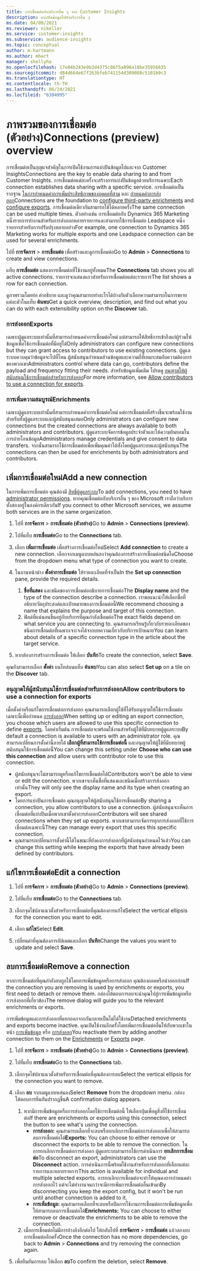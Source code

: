 ```yaml
---
title: การเชื่อมต่อกับบริการอื่น ๆ จาก Customer Insights
description: แบ่งปันข้อมูลไปยังบริการอื่น ๆ
ms.date: 04/09/2021
ms.reviewer: nikeller
ms.service: customer-insights
ms.subservice: audience-insights
ms.topic: conceptual
author: m-hartmann
ms.author: mhart
manager: shellyha
ms.openlocfilehash: 17e04b243e9b3d4375c86f5a890a18be35956835
ms.sourcegitcommit: d84d664e67f263bfeb741154d309088c5101b9c3
ms.translationtype: HT
ms.contentlocale: th-TH
ms.lasthandoff: 06/24/2021
ms.locfileid: "6304995"
---
```

# <a name="connections-preview-overview"></a><span data-ttu-id="cffe1-103">ภาพรวมของการเชื่อมต่อ (ตัวอย่าง)</span><span class="sxs-lookup"><span data-stu-id="cffe1-103">Connections (preview) overview</span></span>

<span data-ttu-id="cffe1-104">การเชื่อมต่อเป็นกุญแจสำคัญในการเปิดใช้งานการแบ่งปันข้อมูลไปและจาก Customer Insights</span><span class="sxs-lookup"><span data-stu-id="cffe1-104">Connections are the key to enable data sharing to and from Customer Insights.</span></span> <span data-ttu-id="cffe1-105">การเชื่อมต่อแต่ละครั้งจะสร้างการแบ่งปันข้อมูลด้วยบริการเฉพาะ</span><span class="sxs-lookup"><span data-stu-id="cffe1-105">Each connection establishes data sharing with a specific service.</span></span> <span data-ttu-id="cffe1-106">การเชื่อมต่อเป็นรากฐาน [ในการกำหนดค่าการเพิ่มประสิทธิภาพของบุคคลที่สาม](enrichment-hub.md) และ [กำหนดค่าการส่งออก](export-destinations.md)</span><span class="sxs-lookup"><span data-stu-id="cffe1-106">Connections are the foundation to [configure third-party enrichments](enrichment-hub.md) and [configure exports](export-destinations.md).</span></span> <span data-ttu-id="cffe1-107">การเชื่อมต่อเดียวกันสามารถใช้ได้หลายครั้ง</span><span class="sxs-lookup"><span data-stu-id="cffe1-107">The same connection can be used multiple times.</span></span> <span data-ttu-id="cffe1-108">ตัวอย่างเช่น การเชื่อมต่อกับ Dynamics 365 Marketing หนึ่งรายการทำงานสำหรับการส่งออกหลายรายการและสามารถใช้การเชื่อมต่อ Leadspace หนึ่งรายการสำหรับการปรับปรุงหลายอย่าง</span><span class="sxs-lookup"><span data-stu-id="cffe1-108">For example, one connection to Dynamics 365 Marketing works for multiple exports and one Leadspace connection can be used for several enrichments.</span></span>

<span data-ttu-id="cffe1-109">ไปที่ **การจัดการ** > **การเชื่อมต่อ** เพื่อสร้างและดูการเชื่อมต่อ</span><span class="sxs-lookup"><span data-stu-id="cffe1-109">Go to **Admin** > **Connections** to create and view connections.</span></span>

<span data-ttu-id="cffe1-110">แท็บ **การเชื่อมต่อ** แสดงการเชื่อมต่อที่ใช้งานอยู่ทั้งหมด</span><span class="sxs-lookup"><span data-stu-id="cffe1-110">The **Connections** tab shows you all active connections.</span></span> <span data-ttu-id="cffe1-111">รายการจะแสดงแถวสำหรับการเชื่อมต่อแต่ละรายการ</span><span class="sxs-lookup"><span data-stu-id="cffe1-111">The list shows a row for each connection.</span></span> 

<span data-ttu-id="cffe1-112">ดูภาพรวมโดยย่อ คำอธิบาย และดูว่าคุณสามารถทำอะไรได้บ้างกับตัวเลือกความสามารถในการขยายแต่ละตัวในแท็บ **ค้นพบ**</span><span class="sxs-lookup"><span data-stu-id="cffe1-112">Get a quick overview, description, and find out what you can do with each extensibility option on the **Discover** tab.</span></span>

### <a name="exports"></a><span data-ttu-id="cffe1-113">การส่งออก</span><span class="sxs-lookup"><span data-stu-id="cffe1-113">Exports</span></span>

<span data-ttu-id="cffe1-114">เฉพาะผู้ดูแลระบบเท่านั้นที่สามารถกำหนดค่าการเชื่อมต่อใหม่ แต่สามารถให้สิทธิ์การเข้าถึงแก่ผู้ร่วมให้ข้อมูลเพื่อใช้การเชื่อมต่อที่มีอยู่ได้</span><span class="sxs-lookup"><span data-stu-id="cffe1-114">Only administrators can configure new connections but they can grant access to contributors to use existing connections.</span></span> <span data-ttu-id="cffe1-115">ผู้ดูแลระบบควบคุมว่าข้อมูลจะไปที่ไหน ผู้สนับสนุนกำหนดส่วนข้อมูลและความถี่ที่เหมาะสมกับความต้องการของพวกเขา</span><span class="sxs-lookup"><span data-stu-id="cffe1-115">Administrators control where data can go, contributors define the payload and frequency fitting their needs.</span></span> <span data-ttu-id="cffe1-116">สำหรับข้อมูลเพิ่มเติม โปรดดู [อนุญาตให้ผู้สนับสนุนใช้การเชื่อมต่อสำหรับการส่งออก](#allow-contributors-to-use-a-connection-for-exports)</span><span class="sxs-lookup"><span data-stu-id="cffe1-116">For more information, see [Allow contributors to use a connection for exports](#allow-contributors-to-use-a-connection-for-exports).</span></span>

### <a name="enrichments"></a><span data-ttu-id="cffe1-117">การเพิ่มความสมบูรณ์</span><span class="sxs-lookup"><span data-stu-id="cffe1-117">Enrichments</span></span>

<span data-ttu-id="cffe1-118">เฉพาะผู้ดูแลระบบเท่านั้นที่สามารถกำหนดค่าการเชื่อมต่อใหม่ แต่การเชื่อมต่อที่สร้างขึ้นจะพร้อมใช้งานสำหรับทั้งผู้ดูแลระบบและผู้สนับสนุนเสมอ</span><span class="sxs-lookup"><span data-stu-id="cffe1-118">Only administrators can configure new connections but the created connections are always available to both administrators and contributors.</span></span> <span data-ttu-id="cffe1-119">ผู้ดูแลระบบจัดการข้อมูลประจำตัวและให้ความยินยอมในการถ่ายโอนข้อมูล</span><span class="sxs-lookup"><span data-stu-id="cffe1-119">Administrators manage credentials and give consent to data transfers.</span></span> <span data-ttu-id="cffe1-120">จากนั้นสามารถใช้การเชื่อมต่อเพื่อเพิ่มคุณค่าได้ทั้งโดยผู้ดูแลระบบและผู้สนับสนุน</span><span class="sxs-lookup"><span data-stu-id="cffe1-120">The connections can then be used for enrichments by both administrators and contributors.</span></span>

## <a name="add-a-new-connection"></a><span data-ttu-id="cffe1-121">เพิ่มการเชื่อมต่อใหม่</span><span class="sxs-lookup"><span data-stu-id="cffe1-121">Add a new connection</span></span>

<span data-ttu-id="cffe1-122">ในการเพิ่มการเชื่อมต่อ คุณต้องมี [สิทธิ์ผู้ดูแลระบบ](permissions.md)</span><span class="sxs-lookup"><span data-stu-id="cffe1-122">To add connections, you need to have [administrator permissions](permissions.md).</span></span> <span data-ttu-id="cffe1-123">หากคุณเชื่อมต่อกับบริการอื่น ๆ ของ Microsoft เราถือว่าบริการทั้งสองอยู่ในองค์กรเดียวกัน</span><span class="sxs-lookup"><span data-stu-id="cffe1-123">If you connect to other Microsoft services, we assume both services are in the same organization.</span></span>

1. <span data-ttu-id="cffe1-124">ไปที่ **การจัดการ** > **การเชื่อมต่อ (ตัวอย่าง)**</span><span class="sxs-lookup"><span data-stu-id="cffe1-124">Go to **Admin** > **Connections (preview)**.</span></span>

1. <span data-ttu-id="cffe1-125">ไปที่แท็บ **การเชื่อมต่อ**</span><span class="sxs-lookup"><span data-stu-id="cffe1-125">Go to the **Connections** tab.</span></span>

1. <span data-ttu-id="cffe1-126">เลือก **เพิ่มการเชื่อมต่อ** เพื่อสร้างการเชื่อมต่อใหม่</span><span class="sxs-lookup"><span data-stu-id="cffe1-126">Select **Add connection** to create a new connection.</span></span> <span data-ttu-id="cffe1-127">เลือกจากเมนูแบบหล่นลงว่าคุณต้องการสร้างการเชื่อมต่อชนิดใด</span><span class="sxs-lookup"><span data-stu-id="cffe1-127">Choose from the dropdown menu what type of connection you want to create.</span></span>

1. <span data-ttu-id="cffe1-128">ในบานหน้าต่าง **ตั้งค่าการเชื่อมต่อ** ให้รายละเอียดที่จำเป็น</span><span class="sxs-lookup"><span data-stu-id="cffe1-128">In the **Set up connection** pane, provide the required details.</span></span> 
   1. <span data-ttu-id="cffe1-129">**ชื่อที่แสดง** และชนิดของการเชื่อมต่ออธิบายการเชื่อมต่อ</span><span class="sxs-lookup"><span data-stu-id="cffe1-129">The **Display name** and the type of the connection describe a connection.</span></span> <span data-ttu-id="cffe1-130">เราขอแนะนำให้เลือกชื่อที่อธิบายวัตถุประสงค์และเป้าหมายของการเชื่อมต่อนี้</span><span class="sxs-lookup"><span data-stu-id="cffe1-130">We recommend choosing a name that explains the purpose and target of this connection.</span></span>
   1. <span data-ttu-id="cffe1-131">ฟิลด์ที่แน่นอนขึ้นอยู่กับบริการที่คุณกำลังเชื่อมต่อ</span><span class="sxs-lookup"><span data-stu-id="cffe1-131">The exact fields depend on what service you are connecting to.</span></span> <span data-ttu-id="cffe1-132">คุณสามารถเรียนรู้เกี่ยวกับรายละเอียดของชนิดการเชื่อมต่อที่เฉพาะเจาะจงได้จากบทความเกี่ยวกับบริการเป้าหมาย</span><span class="sxs-lookup"><span data-stu-id="cffe1-132">You can learn about details of a specific connection type in the article about the target service.</span></span>

1. <span data-ttu-id="cffe1-133">หากต้องการสร้างการเชื่อมต่อ ให้เลือก **บันทึก**</span><span class="sxs-lookup"><span data-stu-id="cffe1-133">To create the connection, select **Save**.</span></span>

<span data-ttu-id="cffe1-134">คุณยังสามารถเลือก **ตั้งค่า** บนไทล์บนแท็บ **ค้นพบ**</span><span class="sxs-lookup"><span data-stu-id="cffe1-134">You can also select **Set up** on a tile on the **Discover** tab.</span></span>

### <a name="allow-contributors-to-use-a-connection-for-exports"></a><span data-ttu-id="cffe1-135">อนุญาตให้ผู้สนับสนุนใช้การเชื่อมต่อสำหรับการส่งออก</span><span class="sxs-lookup"><span data-stu-id="cffe1-135">Allow contributors to use a connection for exports</span></span>

<span data-ttu-id="cffe1-136">เมื่อตั้งค่าหรือแก้ไขการเชื่อมต่อการส่งออก คุณสามารถเลือกผู้ใช้ที่ได้รับอนุญาตให้ใช้การเชื่อมต่อเฉพาะนี้เพื่อกำหนด [การส่งออก](export-destinations.md)</span><span class="sxs-lookup"><span data-stu-id="cffe1-136">When setting up or editing an export connection, you choose which users are allowed to use this specific connection to define [exports](export-destinations.md).</span></span> <span data-ttu-id="cffe1-137">โดยค่าเริ่มต้น การเชื่อมต่อจะพร้อมใช้งานสำหรับผู้ใช้ที่มีบทบาทผู้ดูแลระบบ</span><span class="sxs-lookup"><span data-stu-id="cffe1-137">By default a connection is available to users with an administrator role.</span></span> <span data-ttu-id="cffe1-138">คุณสามารถเปลี่ยนการตั้งค่านี้ภายใต้ **เลือกผู้ที่สามารถใช้การเชื่อมต่อนี้** และอนุญาตให้ผู้ใช้ที่มีบทบาทผู้สนับสนุนใช้การเชื่อมต่อนี้</span><span class="sxs-lookup"><span data-stu-id="cffe1-138">You can change this setting under **Choose who can use this connection** and allow users with contributor role to use this connection.</span></span>

- <span data-ttu-id="cffe1-139">ผู้สนับสนุนจะไม่สามารถดูหรือแก้ไขการเชื่อมต่อได้</span><span class="sxs-lookup"><span data-stu-id="cffe1-139">Contributors won't be able to view or edit the connection.</span></span> <span data-ttu-id="cffe1-140">พวกเขาจะเห็นชื่อที่แสดงและชนิดเมื่อสร้างการส่งออกเท่านั้น</span><span class="sxs-lookup"><span data-stu-id="cffe1-140">They will only see the display name and its type when creating an export.</span></span>
- <span data-ttu-id="cffe1-141">โดยการแบ่งปันการเชื่อมต่อ คุณอนุญาตให้ผู้สนับสนุนใช้การเชื่อมต่อ</span><span class="sxs-lookup"><span data-stu-id="cffe1-141">By sharing a connection, you allow contributors to use a connection.</span></span> <span data-ttu-id="cffe1-142">ผู้สนับสนุนจะเห็นการเชื่อมต่อที่แบ่งปันเมื่อพวกเขาตั้งค่าการส่งออก</span><span class="sxs-lookup"><span data-stu-id="cffe1-142">Contributors will see shared connections when they set up exports.</span></span> <span data-ttu-id="cffe1-143">พวกเขาสามารถจัดการทุกการส่งออกที่ใช้การเชื่อมต่อเฉพาะนี้</span><span class="sxs-lookup"><span data-stu-id="cffe1-143">They can manage every export that uses this specific connection.</span></span>
- <span data-ttu-id="cffe1-144">คุณสามารถเปลี่ยนการตั้งค่านี้ได้ในขณะที่ยังคงการส่งออกที่ผู้สนับสนุนกำหนดไว้แล้ว</span><span class="sxs-lookup"><span data-stu-id="cffe1-144">You can change this setting while keeping the exports that have already been defined by contributors.</span></span>

## <a name="edit-a-connection"></a><span data-ttu-id="cffe1-145">แก้ไขการเชื่อมต่อ</span><span class="sxs-lookup"><span data-stu-id="cffe1-145">Edit a connection</span></span>

1. <span data-ttu-id="cffe1-146">ไปที่ **การจัดการ** > **การเชื่อมต่อ (ตัวอย่าง)**</span><span class="sxs-lookup"><span data-stu-id="cffe1-146">Go to **Admin** > **Connections (preview)**.</span></span>

1. <span data-ttu-id="cffe1-147">ไปที่แท็บ **การเชื่อมต่อ**</span><span class="sxs-lookup"><span data-stu-id="cffe1-147">Go to the **Connections** tab.</span></span>

1. <span data-ttu-id="cffe1-148">เลือกจุดไข่ปลาแนวตั้งสำหรับการเชื่อมต่อที่คุณต้องการแก้ไข</span><span class="sxs-lookup"><span data-stu-id="cffe1-148">Select the vertical ellipsis for the connection you want to edit.</span></span>

1. <span data-ttu-id="cffe1-149">เลือก **แก้ไข**</span><span class="sxs-lookup"><span data-stu-id="cffe1-149">Select **Edit**.</span></span>

1. <span data-ttu-id="cffe1-150">เปลี่ยนค่าที่คุณต้องการอัปเดตและเลือก **บันทึก**</span><span class="sxs-lookup"><span data-stu-id="cffe1-150">Change the values you want to update and select **Save**.</span></span>

## <a name="remove-a-connection"></a><span data-ttu-id="cffe1-151">ลบการเชื่อมต่อ</span><span class="sxs-lookup"><span data-stu-id="cffe1-151">Remove a connection</span></span>

<span data-ttu-id="cffe1-152">หากการเชื่อมต่อที่คุณกำลังลบถูกใช้โดยการเพิ่มข้อมูลหรือการส่งออก คุณต้องถอดหรือนำออกก่อน</span><span class="sxs-lookup"><span data-stu-id="cffe1-152">If the connection you are removing is used by enrichments or exports, you first need to detach or remove them.</span></span> <span data-ttu-id="cffe1-153">กล่องโต้ตอบการลบจะนำคุณไปสู่การเพิ่มข้อมูลหรือการส่งออกที่เกี่ยวข้อง</span><span class="sxs-lookup"><span data-stu-id="cffe1-153">The remove dialog will guide you to the relevant enrichments or exports.</span></span> 

<span data-ttu-id="cffe1-154">การเพิ่มข้อมูลและการส่งออกที่แยกออกจากกันกลายเป็นไม่ได้ใช้งาน</span><span class="sxs-lookup"><span data-stu-id="cffe1-154">Detached enrichments and exports become inactive.</span></span> <span data-ttu-id="cffe1-155">คุณเปิดใช้งานอีกครั้งโดยเพิ่มการเชื่อมต่ออื่นให้กับพวกเขาในหน้า [การเพิ่มข้อมูล](enrichment-hub.md) หรือ [การส่งออก](export-destinations.md)</span><span class="sxs-lookup"><span data-stu-id="cffe1-155">You reactivate them by adding another connection to them on the [Enrichments](enrichment-hub.md) or [Exports](export-destinations.md) page.</span></span>

1. <span data-ttu-id="cffe1-156">ไปที่ **การจัดการ** > **การเชื่อมต่อ (ตัวอย่าง)**</span><span class="sxs-lookup"><span data-stu-id="cffe1-156">Go to **Admin** > **Connections (preview)**.</span></span>

1. <span data-ttu-id="cffe1-157">ไปที่แท็บ **การเชื่อมต่อ**</span><span class="sxs-lookup"><span data-stu-id="cffe1-157">Go to the **Connections** tab.</span></span>

1. <span data-ttu-id="cffe1-158">เลือกจุดไข่ปลาแนวตั้งสำหรับการเชื่อมต่อที่คุณต้องการลบ</span><span class="sxs-lookup"><span data-stu-id="cffe1-158">Select the vertical ellipsis for the connection you want to remove.</span></span>

1. <span data-ttu-id="cffe1-159">เลือก **ลบ** จากเมนูแบบหล่นลง</span><span class="sxs-lookup"><span data-stu-id="cffe1-159">Select **Remove** from the dropdown menu.</span></span> <span data-ttu-id="cffe1-160">กล่องโต้ตอบการยืนยันปรากฏขึ้น</span><span class="sxs-lookup"><span data-stu-id="cffe1-160">A confirmation dialog appears.</span></span>

   1. <span data-ttu-id="cffe1-161">หากมีการเพิ่มข้อมูลหรือการส่งออกโดยใช้การเชื่อมต่อนี้ ให้เลือกปุ่มเพื่อดูสิ่งที่ใช้การเชื่อมต่อ</span><span class="sxs-lookup"><span data-stu-id="cffe1-161">If there are enrichments or exports using this connection, select the button to see what's using the connection.</span></span>
      - <span data-ttu-id="cffe1-162">**การส่งออก:** คุณสามารถเลือกที่จะลบหรือยกเลิกการเชื่อมต่อการส่งออกเพื่อให้สามารถลบการเชื่อมต่อได้</span><span class="sxs-lookup"><span data-stu-id="cffe1-162">**Exports:** You can choose to either remove or disconnect the exports to be able to remove the connection.</span></span> <span data-ttu-id="cffe1-163">ในการยกเลิกการเชื่อมต่อการส่งออก ผู้ดูแลระบบสามารถใช้การดำเนินการ **ยกเลิกการเชื่อมต่อ**</span><span class="sxs-lookup"><span data-stu-id="cffe1-163">To disconnect an export, administrators can use the **Disconnect** action.</span></span> <span data-ttu-id="cffe1-164">การดำเนินการนี้พร้อมใช้งานสำหรับการส่งออกที่เลือกแต่ละรายการและหลายรายการ</span><span class="sxs-lookup"><span data-stu-id="cffe1-164">This action is available for individual and multiple selected exports.</span></span> <span data-ttu-id="cffe1-165">การยกเลิกการเชื่อมต่อจะทำให้คุณคงการกำหนดค่าการส่งออกไว้ แต่จะไม่ทำงานจนกว่าจะมีการเพิ่มการเชื่อมต่ออื่นเข้ามา</span><span class="sxs-lookup"><span data-stu-id="cffe1-165">By disconnecting you keep the export config, but it won't be run until another connection is added to it.</span></span>
      - <span data-ttu-id="cffe1-166">**การเพิ่มข้อมูล:** คุณสามารถเลือกที่จะลบหรือปิดการใช้งานการเชื่อมต่อการเพิ่มข้อมูลเพื่อให้สามารถลบการเชื่อมต่อได้</span><span class="sxs-lookup"><span data-stu-id="cffe1-166">**Enrichments:** You can choose to either remove or deactivate the enrichments to be able to remove the connection.</span></span> 
   1. <span data-ttu-id="cffe1-167">เมื่อการเชื่อมต่อไม่มีการอ้างอิงอีกต่อไป ให้กลับไปที่ **การจัดการ** > **การเชื่อมต่อ** แล้วลองลบการเชื่อมต่ออีกครั้ง</span><span class="sxs-lookup"><span data-stu-id="cffe1-167">Once the connection has no more dependencies, go back to **Admin** > **Connections** and try removing the connection again.</span></span>

1. <span data-ttu-id="cffe1-168">เพื่อยืนยันการลบ ให้เลือก **ลบ**</span><span class="sxs-lookup"><span data-stu-id="cffe1-168">To confirm the deletion, select **Remove**.</span></span>

